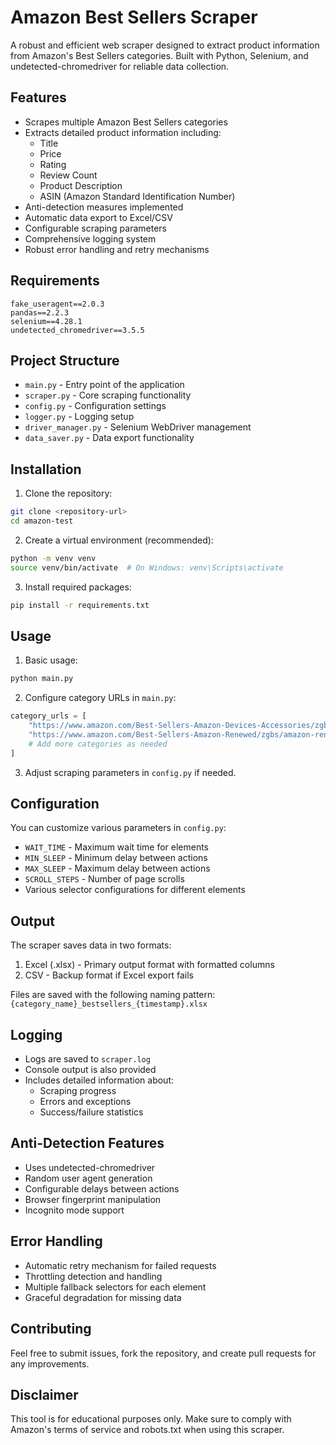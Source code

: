 # Amazon Best Sellers Scraper

A robust and efficient web scraper designed to extract product information from Amazon's Best Sellers categories. Built with Python, Selenium, and undetected-chromedriver for reliable data collection.

## Features

- Scrapes multiple Amazon Best Sellers categories
- Extracts detailed product information including:
  - Title
  - Price
  - Rating
  - Review Count
  - Product Description
  - ASIN (Amazon Standard Identification Number)
- Anti-detection measures implemented
- Automatic data export to Excel/CSV
- Configurable scraping parameters
- Comprehensive logging system
- Robust error handling and retry mechanisms

## Requirements

```
fake_useragent==2.0.3
pandas==2.2.3
selenium==4.28.1
undetected_chromedriver==3.5.5
```

## Project Structure

- `main.py` - Entry point of the application
- `scraper.py` - Core scraping functionality
- `config.py` - Configuration settings
- `logger.py` - Logging setup
- `driver_manager.py` - Selenium WebDriver management
- `data_saver.py` - Data export functionality

## Installation

1. Clone the repository:
```bash
git clone <repository-url>
cd amazon-test
```

2. Create a virtual environment (recommended):
```bash
python -m venv venv
source venv/bin/activate  # On Windows: venv\Scripts\activate
```

3. Install required packages:
```bash
pip install -r requirements.txt
```

## Usage

1. Basic usage:
```python
python main.py
```

2. Configure category URLs in `main.py`:
```python
category_urls = [
    "https://www.amazon.com/Best-Sellers-Amazon-Devices-Accessories/zgbs/amazon-devices/ref=zg_bs_nav_amazon-devices_0",
    "https://www.amazon.com/Best-Sellers-Amazon-Renewed/zgbs/amazon-renewed/ref=zg_bs_nav_amazon-renewed_0",
    # Add more categories as needed
]
```

3. Adjust scraping parameters in `config.py` if needed.

## Configuration

You can customize various parameters in `config.py`:

- `WAIT_TIME` - Maximum wait time for elements
- `MIN_SLEEP` - Minimum delay between actions
- `MAX_SLEEP` - Maximum delay between actions
- `SCROLL_STEPS` - Number of page scrolls
- Various selector configurations for different elements

## Output

The scraper saves data in two formats:

1. Excel (.xlsx) - Primary output format with formatted columns
2. CSV - Backup format if Excel export fails

Files are saved with the following naming pattern:
`{category_name}_bestsellers_{timestamp}.xlsx`

## Logging

- Logs are saved to `scraper.log`
- Console output is also provided
- Includes detailed information about:
  - Scraping progress
  - Errors and exceptions
  - Success/failure statistics

## Anti-Detection Features

- Uses undetected-chromedriver
- Random user agent generation
- Configurable delays between actions
- Browser fingerprint manipulation
- Incognito mode support

## Error Handling

- Automatic retry mechanism for failed requests
- Throttling detection and handling
- Multiple fallback selectors for each element
- Graceful degradation for missing data

## Contributing

Feel free to submit issues, fork the repository, and create pull requests for any improvements.

## Disclaimer

This tool is for educational purposes only. Make sure to comply with Amazon's terms of service and robots.txt when using this scraper.